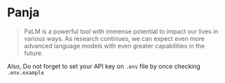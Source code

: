# Panja

> PaLM is a powerful tool with immense potential to impact our lives in
various ways. As research continues, we can expect even more advanced language
models with even greater capabilities in the future.

Also, Do not forget to set your API key on `.env` file by once checking `.env.example`
